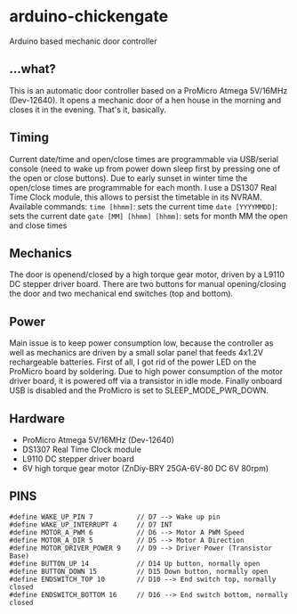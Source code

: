 # arduino-chickengate
Arduino based mechanic door controller

## ...what?
This is an automatic door controller based on a ProMicro Atmega 5V/16MHz (Dev-12640). It opens a mechanic door of a hen house in the morning and closes it in the evening. That's it, basically. 

## Timing
Current date/time and open/close times are programmable via USB/serial console (need to wake up from power down sleep first by pressing one of the open or close buttons). Due to early sunset in winter time the open/close times are programmable for each month. I use a DS1307 Real Time Clock module, this allows to persist the timetable in its NVRAM.
Available commands:
`time [hhmm]`: sets the current time
`date [YYYYMMDD]`: sets the current date
`gate [MM] [hhmm] [hhmm]`: sets for month MM the open and close times

## Mechanics
The door is openend/closed by a high torque gear motor, driven by a L9110 DC stepper driver board. There are two buttons for manual opening/closing the door and two mechanical end switches (top and bottom).

## Power
Main issue is to keep power consumption low, because the controller as well as mechanics are driven by a small solar panel that feeds 4x1.2V rechargeable batteries. First of all, I got rid of the power LED on the ProMicro board by soldering. Due to high power consumption of the motor driver board, it is powered off via a transistor in idle mode. Finally onboard USB is disabled and the ProMicro is set to SLEEP_MODE_PWR_DOWN.

## Hardware
- ProMicro Atmega 5V/16MHz (Dev-12640)
- DS1307 Real Time Clock module
- L9110 DC stepper driver board
- 6V high torque gear motor (ZnDiy-BRY 25GA-6V-80 DC 6V 80rpm)

## PINS
```
#define WAKE_UP_PIN 7           // D7 --> Wake up pin
#define WAKE_UP_INTERRUPT 4     // D7 INT
#define MOTOR_A_PWM 6           // D6 --> Motor A PWM Speed
#define MOTOR_A_DIR 5           // D5 --> Motor A Direction
#define MOTOR_DRIVER_POWER 9    // D9 --> Driver Power (Transistor Base)
#define BUTTON_UP 14            // D14 Up button, normally open
#define BUTTON_DOWN 15          // D15 Down button, normally open
#define ENDSWITCH_TOP 10        // D10 --> End switch top, normally closed
#define ENDSWITCH_BOTTOM 16     // D16 --> End switch bottom, normally closed
```

